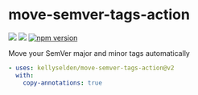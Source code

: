 # move-semver-tags-action

![](https://github.com/kellyselden/move-semver-tags-action/workflows/CI/badge.svg)
![](https://github.com/kellyselden/move-semver-tags-action/workflows/Publish/badge.svg)
[![npm version](https://badge.fury.io/js/move-semver-tags-action.svg)](https://badge.fury.io/js/move-semver-tags-action)

Move your SemVer major and minor tags automatically

```yml
- uses: kellyselden/move-semver-tags-action@v2
  with:
    copy-annotations: true
```
